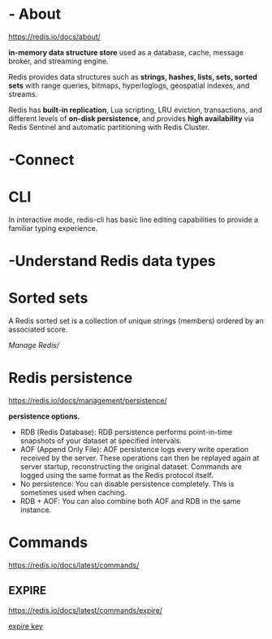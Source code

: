 # - About 

<https://redis.io/docs/about/>

**in-memory data structure store** used as a database, cache, message broker, and streaming engine.  

Redis provides data structures such as **strings, hashes, lists, sets, sorted sets** with range queries, bitmaps, hyperloglogs, geospatial indexes, and streams.  

Redis has **built-in replication**, Lua scripting, LRU eviction, transactions, and different levels of **on-disk persistence**, and provides **high availability** via Redis Sentinel and automatic partitioning with Redis Cluster.


# -Connect

# CLI

In interactive mode, redis-cli has basic line editing capabilities to provide a familiar typing experience.

# -Understand Redis data types

# Sorted sets

A Redis sorted set is a collection of unique strings (members) ordered by an associated score.  


*Manage Redis/*
# Redis persistence

<https://redis.io/docs/management/persistence/>

**persistence options.**
- RDB (Redis Database): RDB persistence performs point-in-time snapshots of your dataset at specified intervals.
- AOF (Append Only File): AOF persistence logs every write operation received by the server. These operations can then be replayed again at server startup, reconstructing the original dataset. Commands are logged using the same format as the Redis protocol itself.
- No persistence: You can disable persistence completely. This is sometimes used when caching.
- RDB + AOF: You can also combine both AOF and RDB in the same instance.


# Commands

https://redis.io/docs/latest/commands/

## EXPIRE

https://redis.io/docs/latest/commands/expire/

[expire key](https://javaguide.cn/database/redis/redis-questions-01.html#redis-%E6%98%AF%E5%A6%82%E4%BD%95%E5%88%A4%E6%96%AD%E6%95%B0%E6%8D%AE%E6%98%AF%E5%90%A6%E8%BF%87%E6%9C%9F%E7%9A%84%E5%91%A2)



